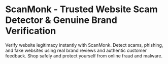 # ScanMonk - Trusted Website Scam Detector &amp; Genuine Brand Verification

Verify website legitimacy instantly with ScanMonk. Detect scams, phishing, and fake websites using real brand reviews and authentic customer feedback. Shop safely and protect yourself from online fraud and malware.
